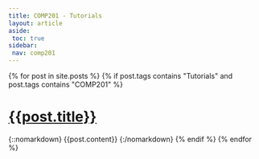 ```yaml
---
title: COMP201 - Tutorials
layout: article
aside:
 toc: true
sidebar:
 nav: comp201
---
```

{% for post in site.posts %}
{% if post.tags contains "Tutorials" and post.tags contains "COMP201" %}
# [{{post.title}}]({{site.baseurl}}{{post.url}})
{::nomarkdown}
{{post.content}}
{:/nomarkdown}
{% endif %}
{% endfor %}
